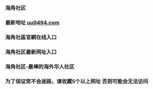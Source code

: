 ### 海角社区
### 最新地址 [uu9494.com](http://www.uu9494.com/)
### 
### 海角社區官網在线入口
### 海角社区最新网址入口
### 
### 海角社区-最棒的海外华人社区
### 为了保证您不会迷路，请收藏5个以上网址 否则可能会无法访问
